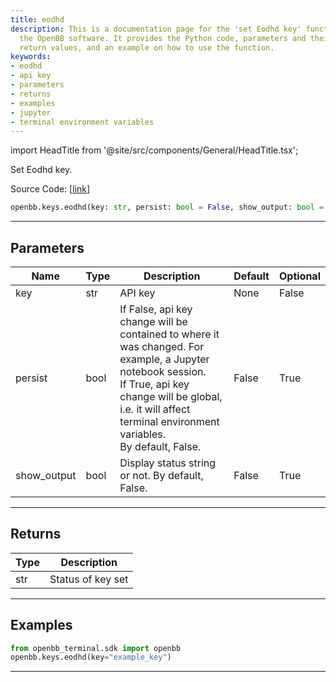 ```yaml
---
title: eodhd
description: This is a documentation page for the 'set Eodhd key' functionality of
  the OpenBB software. It provides the Python code, parameters and their descriptions,
  return values, and an example on how to use the function.
keywords:
- eodhd
- api key
- parameters
- returns
- examples
- jupyter
- terminal environment variables
---
```


import HeadTitle from '@site/src/components/General/HeadTitle.tsx';

<HeadTitle title="keys.eodhd - Reference | OpenBB SDK Docs" />

Set Eodhd key.

Source Code: [[link](https://github.com/OpenBB-finance/OpenBBTerminal/tree/main/openbb_terminal/keys_model.py#L2193)]

```python wordwrap
openbb.keys.eodhd(key: str, persist: bool = False, show_output: bool = False)
```

---

## Parameters

| Name | Type | Description | Default | Optional |
| ---- | ---- | ----------- | ------- | -------- |
| key | str | API key | None | False |
| persist | bool | If False, api key change will be contained to where it was changed. For example, a Jupyter notebook session.<br/>If True, api key change will be global, i.e. it will affect terminal environment variables.<br/>By default, False. | False | True |
| show_output | bool | Display status string or not. By default, False. | False | True |


---

## Returns

| Type | Description |
| ---- | ----------- |
| str | Status of key set |
---

## Examples

```python
from openbb_terminal.sdk import openbb
openbb.keys.eodhd(key="example_key")
```

---

